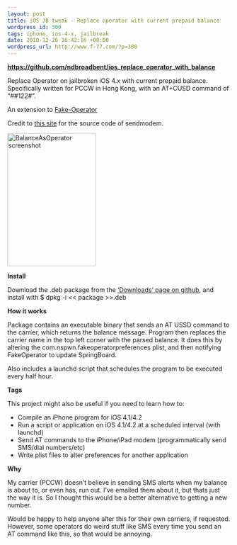 ```yaml
--- 
layout: post
title: iOS JB tweak - Replace operator with current prepaid balance
wordpress_id: 300
tags: iphone, ios-4-x, jailbreak
date: 2010-12-26 16:42:16 +08:00
wordpress_url: http://www.f-77.com/?p=300
---
```

<a href="https://github.com/ndbroadbent/ios_replace_operator_with_balance"><strong>https://github.com/ndbroadbent/ios_replace_operator_with_balance</strong></a>

Replace Operator on jailbroken iOS 4.x with current prepaid balance.
Specifically written for PCCW in Hong Kong, with an AT+CUSD command of “##122#”.

An extension to <a href="https://github.com/NSPwn/Fake-Operator">Fake-Operator</a>

Credit to <a href="http://george.insideiphone.com/index.php/2007/11/25/a-convenient-tool-to-send-at-commands">this site</a> for the source code of sendmodem.

<a href="/images/posts/2010/12/photo.png"><img class="aligncenter size-medium wp-image-301" title="BalanceAsOperator screenshot" src="/images/posts/2010/12/photo-200x300.png" alt="BalanceAsOperator screenshot" width="200" height="300" /></a>

<strong>Install</strong>

Download the .deb package from the <a href="https://github.com/ndbroadbent/ios_replace_operator_with_balance">‘Downloads’ page on github</a>, and install with $ dpkg -i &lt;&lt; package &gt;&gt;.deb

<strong>How it works</strong>

Package contains an executable binary that sends an AT USSD command to the carrier, which returns the balance message. Program then replaces the carrier name in the top left corner with the parsed balance. It does this by altering the com.nspwn.fakeoperatorpreferences plist, and then notifying FakeOperator to update SpringBoard.

Also includes a launchd script that schedules the program to be executed every half hour.

<strong>Tags</strong>

This project might also be useful if you need to learn how to:

* Compile an iPhone program for iOS 4.1/4.2
* Run a script or application on iOS 4.1/4.2 at a scheduled interval (with launchd)
* Send AT commands to the iPhone/iPad modem (programmatically send SMS/dial numbers/etc)
* Write plist files to alter preferences for another application

<strong>Why</strong>

My carrier (PCCW) doesn’t believe in sending SMS alerts when my balance is about to, or even has, run out. I’ve emailed them about it, but thats just the way it is. So I thought this would be a better alternative to getting a new number.

Would be happy to help anyone alter this for their own carriers, if requested. However, some operators do weird stuff like SMS every time you send an AT command like this, so that would be annoying.
